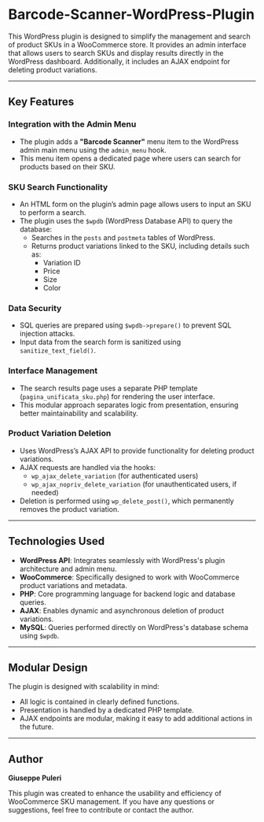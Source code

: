 # Barcode-Scanner-WordPress-Plugin
This WordPress plugin is designed to simplify the management and search of product SKUs in a WooCommerce store. It provides an admin interface that allows users to search SKUs and display results directly in the WordPress dashboard. Additionally, it includes an AJAX endpoint for deleting product variations.

---

## Key Features

### Integration with the Admin Menu
- The plugin adds a **"Barcode Scanner"** menu item to the WordPress admin main menu using the `admin_menu` hook.
- This menu item opens a dedicated page where users can search for products based on their SKU.

### SKU Search Functionality
- An HTML form on the plugin’s admin page allows users to input an SKU to perform a search.
- The plugin uses the `$wpdb` (WordPress Database API) to query the database:
  - Searches in the `posts` and `postmeta` tables of WordPress.
  - Returns product variations linked to the SKU, including details such as:
    - Variation ID
    - Price
    - Size
    - Color

### Data Security
- SQL queries are prepared using `$wpdb->prepare()` to prevent SQL injection attacks.
- Input data from the search form is sanitized using `sanitize_text_field()`.

### Interface Management
- The search results page uses a separate PHP template (`pagina_unificata_sku.php`) for rendering the user interface.
- This modular approach separates logic from presentation, ensuring better maintainability and scalability.

### Product Variation Deletion
- Uses WordPress’s AJAX API to provide functionality for deleting product variations.
- AJAX requests are handled via the hooks:
  - `wp_ajax_delete_variation` (for authenticated users)
  - `wp_ajax_nopriv_delete_variation` (for unauthenticated users, if needed)
- Deletion is performed using `wp_delete_post()`, which permanently removes the product variation.

---

## Technologies Used
- **WordPress API**: Integrates seamlessly with WordPress's plugin architecture and admin menu.
- **WooCommerce**: Specifically designed to work with WooCommerce product variations and metadata.
- **PHP**: Core programming language for backend logic and database queries.
- **AJAX**: Enables dynamic and asynchronous deletion of product variations.
- **MySQL**: Queries performed directly on WordPress's database schema using `$wpdb`.

---

## Modular Design
The plugin is designed with scalability in mind:
- All logic is contained in clearly defined functions.
- Presentation is handled by a dedicated PHP template.
- AJAX endpoints are modular, making it easy to add additional actions in the future.

---

## Author
**Giuseppe Puleri**

This plugin was created to enhance the usability and efficiency of WooCommerce SKU management. If you have any questions or suggestions, feel free to contribute or contact the author.
